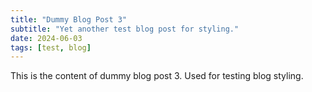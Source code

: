 ```yaml
---
title: "Dummy Blog Post 3"
subtitle: "Yet another test blog post for styling."
date: 2024-06-03
tags: [test, blog]
---
```


This is the content of dummy blog post 3. Used for testing blog styling. 